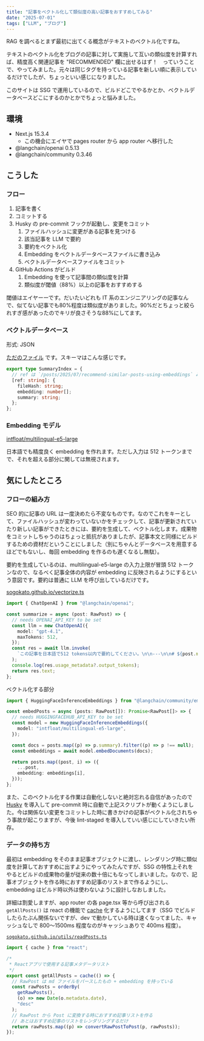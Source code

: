```yaml
---
title: "記事をベクトル化して類似度の高い記事をおすすめしてみる"
date: "2025-07-01"
tags: ["LLM", "ブログ"]
---
```


RAG を調べるとまず最初に出てくる概念がテキストのベクトル化ですね。

テキストのベクトル化をブログの記事に対して実施して互いの類似度を計算すれば、精度高く関連記事を "RECOMMENDED" 欄に出せるはず！　っていうことで、やってみました。元々は同じタグを持っている記事を新しい順に表示しているだけでしたが、ちょっといい感じになりました。

このサイトは SSG で運用しているので、ビルドどこでやるかとか、ベクトルデータベースどこにするのかとかでちょっと悩みました。

## 環境

* Next.js 15.3.4
  * この機会にエイヤで pages router から app router へ移行した
* @langchain/openai 0.5.13
* @langchain/community 0.3.46

## こうした

### フロー

1. 記事を書く
1. コミットする
1. Husky の pre-commit フックが起動し、変更をコミット
   1. ファイルハッシュに変更がある記事を見つける
   1. 該当記事を LLM で要約
   1. 要約をベクトル化
   1. Embedding をベクトルデータベースファイルに書き込み
   1. ベクトルデータベースファイルをコミット
1. GitHub Actions がビルド
   1. Embedding を使って記事間の類似度を計算
   1. 類似度が閾値（88%）以上の記事をおすすめする

閾値はエイヤーーです。だいたいどれも IT 系のエンジニアリングの記事なんで、似てない記事でも80%程度は類似度がありました。90%だとちょっと絞られすぎ感があったのでキリが良さそうな88%にしてます。

### ベクトルデータベース

形式: JSON

[ただのファイル](https://github.com/SogoKato/sogokato.github.io/blob/main/data/index.json) です。スキーマはこんな感じです。

```ts
export type SummaryIndex = {
  // ref は `/posts/2025/07/recommend-similar-posts-using-embeddings` みたいな
  [ref: string]: {
    fileHash: string;
    embedding: number[];
    summary: string;
  };
};
```

### Embedding モデル

[intfloat/multilingual-e5-large](https://huggingface.co/intfloat/multilingual-e5-large)

日本語でも精度良く embedding を作れます。ただし入力は 512 トークンまでで、それを超える部分に関しては無視されます。

## 気にしたところ

### フローの組み方

SEO 的に記事の URL は一度決めたら不変なものです。なのでこれをキーとして、ファイルハッシュが変わっていないかをチェックして、記事が更新されていたり新しい記事ができたときには、要約を生成して、ベクトル化します。成果物をコミットしちゃうのはちょっと抵抗がありましたが、記事本文と同様にビルドするための資材だということにしました（別にちゃんとデータベースを用意するほどでもないし、毎回 embedding を作るのも遅くなるし無駄）。

要約を生成しているのは、multilingual-e5-large の入力上限が冒頭 512 トークンなので、なるべく記事全体の内容が embedding に反映されるようにするという意図です。要約は普通に LLM を呼び出しているだけです。

[sogokato.github.io/vectorize.ts](https://github.com/SogoKato/sogokato.github.io/blob/2f8c6c1776d7dc0aa1233bf5d5843c3647755b68/vectorize.ts)

```ts
import { ChatOpenAI } from "@langchain/openai";

const summarize = async (post: RawPost) => {
  // needs OPENAI_API_KEY to be set
  const llm = new ChatOpenAI({
    model: "gpt-4.1",
    maxTokens: 512,
  });
  const res = await llm.invoke(
    `この記事を日本語で512 tokens以内で要約してください。\n\n---\n\n# ${post.metadata.title}\n\n${post.content}`
  );
  console.log(res.usage_metadata?.output_tokens);
  return res.text;
};
```

ベクトル化する部分

```ts
import { HuggingFaceInferenceEmbeddings } from "@langchain/community/embeddings/hf";

const embedPosts = async (posts: RawPost[]): Promise<RawPost[]> => {
  // needs HUGGINGFACEHUB_API_KEY to be set
  const model = new HuggingFaceInferenceEmbeddings({
    model: "intfloat/multilingual-e5-large",
  });

  const docs = posts.map((p) => p.summary).filter((p) => p !== null);
  const embeddings = await model.embedDocuments(docs);

  return posts.map((post, i) => ({
    ...post,
    embedding: embeddings[i],
  }));
};
```

また、このベクトル化する作業は自動化しないと絶対忘れる自信があったので [Husky](https://typicode.github.io/husky/) を導入して pre-commit 時に自動で上記スクリプトが動くようにしました。今は関係ない変更をコミットした時に書きかけの記事がベクトル化されちゃう事故が起こりますが、今後 lint-staged を導入していい感じにしていきたい所存。

### データの持ち方

最初は embedding をそのまま記事オブジェクトに渡し、レンダリング時に類似度を計算しておすすめに出すようにやってみたんですが、SSG の特性上それをやるとビルドの成果物の量が従来の数十倍にもなってしまいました。なので、記事オブジェクトを作る時におすすめ記事のリストまで作るようにし、embedding はビルド時以外は使わないように設計しなおしました。

詳細は割愛しますが、app router の各 page.tsx 等から呼び出される `getAllPosts()` は react の機能で [cache](https://react.dev/reference/react/cache) 化するようにしてます（SSG でビルドしたらたぶん関係ないですが、dev で動かしている時は速くなってました、キャッシュなしで 800〜1500ms 程度なのがキャッシュありで 400ms 程度）。

[`sogokato.github.io/utils/readPosts.ts`](https://github.com/SogoKato/sogokato.github.io/blob/2f8c6c1776d7dc0aa1233bf5d5843c3647755b68/utils/readPosts.ts)

```ts
import { cache } from "react";

/*
 * Reactアプリで使用する記事メタデータリスト
 */
export const getAllPosts = cache(() => {
  // RawPost は md ファイルをパースしたもの + embedding を持っている
  const rawPosts = orderBy(
    getRawPosts(),
    (o) => new Date(o.metadata.date),
    "desc"
  );
  // RawPost から Post に変換する時におすすめ記事リストを作る
  // あとはおすすめ記事のリストをレンダリングするだけ
  return rawPosts.map((p) => convertRawPostToPost(p, rawPosts));
});
```
